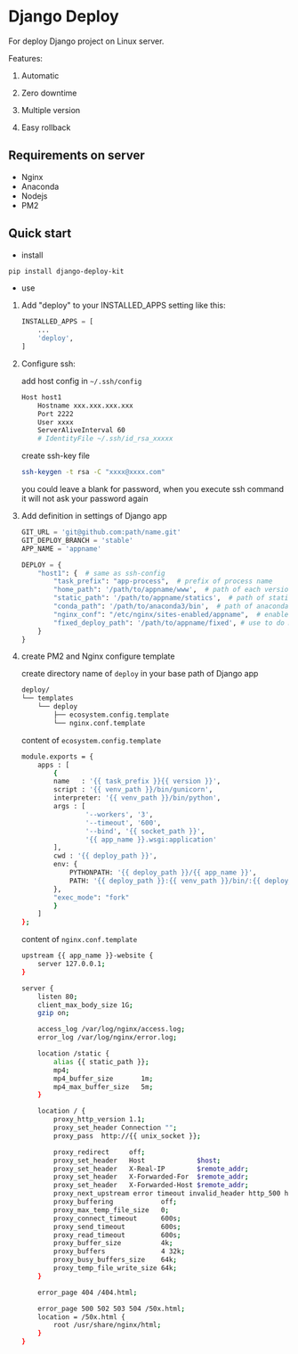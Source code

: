 # Django Deploy

For deploy Django project on Linux server.

Features:

1. Automatic

2. Zero downtime

3. Multiple version

4. Easy rollback


## Requirements on server

* Nginx
* Anaconda
* Nodejs
* PM2

## Quick start

* install

```bash
pip install django-deploy-kit
```

* use

1. Add "deploy" to your INSTALLED_APPS setting like this:

    ```python
    INSTALLED_APPS = [
        ...
        'deploy',
    ]
    ```

2. Configure ssh:

    add host config in `~/.ssh/config`
    
    ```bash
    Host host1
        Hostname xxx.xxx.xxx.xxx
        Port 2222
        User xxxx
        ServerAliveInterval 60
        # IdentityFile ~/.ssh/id_rsa_xxxxx
    ```
    
    create ssh-key file
    
    ```bash
    ssh-keygen -t rsa -C "xxxx@xxxx.com"
    ```
    
    you could leave a blank for password, when you execute ssh command it will not ask your password again

3. Add definition in settings of Django app

    ```python
    GIT_URL = 'git@github.com:path/name.git'
    GIT_DEPLOY_BRANCH = 'stable'
    APP_NAME = 'appname'

    DEPLOY = {
        "host1": {  # same as ssh-config
            "task_prefix": "app-process",  # prefix of process name
            "home_path": '/path/to/appname/www',  # path of each versions
            "static_path": '/path/to/appname/statics',  # path of statics for each versions
            "conda_path": '/path/to/anaconda3/bin',  # path of anaconda bin 
            "nginx_conf": "/etc/nginx/sites-enabled/appname",  # enabled site config of Nginx
            "fixed_deploy_path": '/path/to/appname/fixed', # use to do migrate
        }
    }
    ```

4. create PM2 and Nginx configure template

    create directory name of `deploy` in your base path of Django app 
    
    ```bash
    deploy/
    └── templates
        └── deploy
            ├── ecosystem.config.template
            └── nginx.conf.template
    ```
    
    content of `ecosystem.config.template`
    
    ```bash
    module.exports = {
        apps : [
            {
            name   : '{{ task_prefix }}{{ version }}',
            script : '{{ venv_path }}/bin/gunicorn',
            interpreter: '{{ venv_path }}/bin/python',
            args : [
                    '--workers', '3',
                    '--timeout', '600',
                    '--bind', '{{ socket_path }}',
                    '{{ app_name }}.wsgi:application'
            ],
            cwd : '{{ deploy_path }}',
            env: {
                PYTHONPATH: '{{ deploy_path }}/{{ app_name }}',
                PATH: '{{ deploy_path }}:{{ venv_path }}/bin/:{{ deploy_path }}/{{ app_name }}/'
            },
            "exec_mode": "fork"
            }
        ]
    };
    ```
    
    content of `nginx.conf.template`

    ```bash
    upstream {{ app_name }}-website {
        server 127.0.0.1;
    }

    server {
        listen 80;
        client_max_body_size 1G;
        gzip on;

        access_log /var/log/nginx/access.log;
        error_log /var/log/nginx/error.log;

        location /static {
            alias {{ static_path }};
            mp4;
            mp4_buffer_size       1m;
            mp4_max_buffer_size   5m;
        }

        location / {
            proxy_http_version 1.1;
            proxy_set_header Connection "";
            proxy_pass  http://{{ unix_socket }};

            proxy_redirect     off;
            proxy_set_header   Host             $host;
            proxy_set_header   X-Real-IP        $remote_addr;
            proxy_set_header   X-Forwarded-For  $remote_addr;
            proxy_set_header   X-Forwarded-Host $remote_addr;
            proxy_next_upstream error timeout invalid_header http_500 http_502 http_503 http_504;
            proxy_buffering            off;
            proxy_max_temp_file_size   0;
            proxy_connect_timeout      600s;
            proxy_send_timeout         600s;
            proxy_read_timeout         600s;
            proxy_buffer_size          4k;
            proxy_buffers              4 32k;
            proxy_busy_buffers_size    64k;
            proxy_temp_file_write_size 64k;
        }

        error_page 404 /404.html;

        error_page 500 502 503 504 /50x.html;
        location = /50x.html {
            root /usr/share/nginx/html;
        }
    }
    ```
